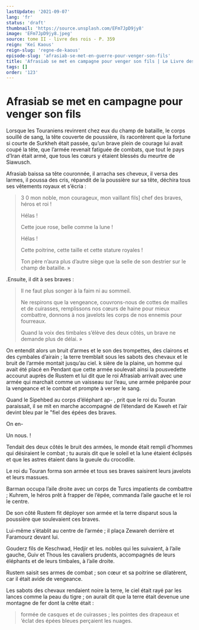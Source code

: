 ```yaml
---
lastUpdate: '2021-09-07'
lang: 'fr'
status: 'draft'
thumbnail: 'https://source.unsplash.com/EFm7JpD9jy8'
image: 'EFm7JpD9jy8.jpeg'
source: tome II - livre des rois - P. 359
reign: 'Keï Kaous'
reign-slug: 'regne-de-kaous'
episode-slug: 'afrasiab-se-met-en-guerre-pour-venger-son-fils'
title: 'Afrasiab se met en campagne pour venger son fils | Le Livre des Rois | Shâhnâmeh'
tags: []
order: '123'
---
```


<!-- LTeX: language=fr -->

# Afrasiab se met en campagne pour venger son fils

Lorsque les Touraniens revinrent chez eux du champ de bataille, le corps souillé de sang, la tête couverte de poussière, ils racontèrent que la fortune si courte de Surkheh était passée, qu’un brave plein de courage lui avait coupé la tête, que l’armée revenait fatiguée de combats, que tout le pays d’Iran était armé, que tous les cœurs y étaient blessés du meurtre de Siawusch.

Afrasiab baissa sa tête couronnée, il arracha ses cheveux, il versa des larmes, il poussa des cris, répandit de la poussière sur sa tête, déchira tous ses vêtements royaux et s’écria :

> 3
0 mon noble, mon courageux, mon vaillant fils] chef des braves, héros et roi !
>
> Hélas !
>
> Cette joue rose, belle comme la lune !
>
> Hélas !
>
> Cette poitrine, cette taille et cette stature royales !
>
> Ton père n’aura plus d’autre siège que la selle de son destrier sur le champ de bataille. »

.Ensuite, il dit à ses braves :

> Il ne faut plus songer à la faim ni au sommeil.
>
> Ne respirons que la vengeance, couvrons-nous de cottes de mailles et de cuirasses, remplissons nos cœurs de haine pour mieux combattre, donnons à nos javelots les corps de nos ennemis pour fourreaux.
>
> Quand la voix des timbales s’élève des deux côtés, un brave ne demande plus de délai. »

On entendit alors un bruit d’armes et le son des trompettes, des clairons et des cymbales d’airain ; la terre tremblait sous les sabots des chevaux et le bruit de l’armée montait jusqu’au ciel. k sière de la plaine, un homme qui avait été placé en Pendant que cette armée soulevait ainsi la pousvedette accourut auprès de Rustem et lui dit que le roi Afrasiab arrivait avec une armée qui marchait comme un vaisseau sur l’eau, une armée préparée pour la vengeance et le combat et prompte à verser le sang.

Quand le Sipehbed au corps d’éléphant ap-
, prit que le roi du Touran paraissait, il se mit en marche accompagné de l’étendard de Kaweh et l’air devint bleu par le "fiel des épées des braves.

On en-

Un nous. !

Tendait des deux côtés le bruit des armées, le monde était rempli d’hommes qui désiraient le combat ; tu aurais dit que le soleil et la lune étaient éclipsés et que les astres étaient dans la gueule du crocodile.

Le roi du Touran forma son armée et tous ses braves saisirent leurs javelots et leurs massues.

Barman occupa l’aile droite avec un corps de Turcs impatients de combattre ; Kuhrem, le héros prêt à frapper de l’épée, commanda l’aile gauche et le roi le centre.

De son côté Rustem fit déployer son armée et la terre disparut sous la poussière que soulevaient ces braves.

Lui-même s’établit au centre de l’armée ; il plaça Zewareh derrière et Faramourz devant lui.

Gouderz fils de Keschwad, Hedjir et les. nobles qui les suivaient, à l’aile gauche, Guiv et Thous les cavaliers prudents, accompagnés de leurs éléphants et de leurs timbales, à l’aile droite.

Rustem saisit ses armes de combat ; son cœur et sa poitrine se dilatèrent, car il était avide de vengeance.

Les sabots des chevaux rendaient noire la terre, le ciel était rayé par les lances comme la peau du tigre ; on aurait dit que la terre était devenue une montagne de fer dont la crête était :

> formée de casques et de cuirasses ; les pointes des drapeaux et ’éclat des épées bleues perçaient les nuages.
